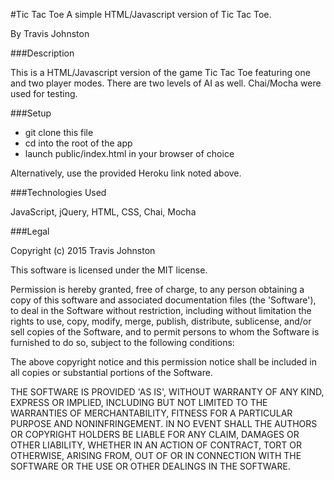 #Tic Tac Toe
A simple HTML/Javascript version of Tic Tac Toe.

By Travis Johnston

###Description

This is a HTML/Javascript version of the game Tic Tac Toe featuring one and two player modes. There are two levels of AI as well. Chai/Mocha were used for testing.

###Setup

- git clone this file
- cd into the root of the app
- launch public/index.html in your browser of choice

Alternatively, use the provided Heroku link noted above.

###Technologies Used

JavaScript, jQuery, HTML, CSS, Chai, Mocha

###Legal

Copyright (c) 2015 Travis Johnston

This software is licensed under the MIT license.

Permission is hereby granted, free of charge, to any person obtaining a copy of this software and associated documentation files (the 'Software'), to deal in the Software without restriction, including without limitation the rights to use, copy, modify, merge, publish, distribute, sublicense, and/or sell copies of the Software, and to permit persons to whom the Software is furnished to do so, subject to the following conditions:

The above copyright notice and this permission notice shall be included in all copies or substantial portions of the Software.

THE SOFTWARE IS PROVIDED 'AS IS', WITHOUT WARRANTY OF ANY KIND, EXPRESS OR IMPLIED, INCLUDING BUT NOT LIMITED TO THE WARRANTIES OF MERCHANTABILITY, FITNESS FOR A PARTICULAR PURPOSE AND NONINFRINGEMENT. IN NO EVENT SHALL THE AUTHORS OR COPYRIGHT HOLDERS BE LIABLE FOR ANY CLAIM, DAMAGES OR OTHER LIABILITY, WHETHER IN AN ACTION OF CONTRACT, TORT OR OTHERWISE, ARISING FROM, OUT OF OR IN CONNECTION WITH THE SOFTWARE OR THE USE OR OTHER DEALINGS IN THE SOFTWARE.
